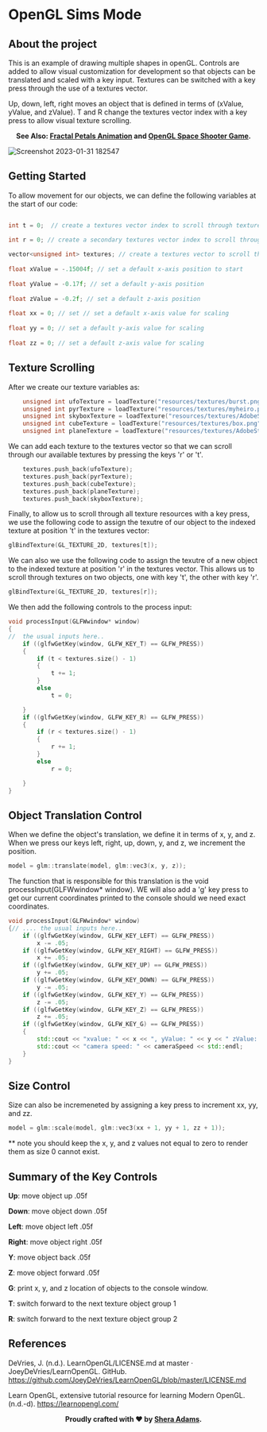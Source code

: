 # OpenGL Sims Mode
## About the project

This is an example of drawing multiple shapes in openGL. Controls are added to allow visual customization for development so that objects can be translated and scaled with a key input. Textures can be switched with a key press through the use of a textures vector. 

Up, down, left, right moves an object that is defined in terms of (xValue, yValue, and zValue).
T and R change the textures vector index with a key press to allow visual texture scrolling. 

<div style="text-align: center;">
  <p><strong>See Also: <a href="https://github.com/sheraadams/Fractal-Petals-Animation" target="_blank">Fractal Petals Animation</a> and <a href="https://github.com/sheraadams/Space-Shooter-Game" target="_blank">OpenGL Space Shooter Game</a>.</strong></p>
</div>

![Screenshot 2023-01-31 182547](https://user-images.githubusercontent.com/110789514/216044820-3bd3033f-c45e-4bf2-8efe-f7e835b7b861.png)

## Getting Started

To allow movement for our objects, we can define the following variables at the start of our code: 
```cpp

int t = 0;  // create a textures vector index to scroll through textures

int r = 0; // create a secondary textures vector index to scroll through textures on a separate object
 
vector<unsigned int> textures; // create a textures vector to scroll through textures
        
float xValue = -.15004f; // set a default x-axis position to start
        
float yValue = -0.17f; // set a default y-axis position
        
float zValue = -0.2f; // set a default z-axis position
        
float xx = 0; // set // set a default x-axis value for scaling 
        
float yy = 0; // set a default y-axis value for scaling 
        
float zz = 0; // set a default z-axis value for scaling 
```

## Texture Scrolling
After we create our texture variables as: 
```cpp
    unsigned int ufoTexture = loadTexture("resources/textures/burst.png");
    unsigned int pyrTexture = loadTexture("resources/textures/myheiro.png");
    unsigned int skyboxTexture = loadTexture("resources/textures/AdobeStock_481965458.jpeg");
    unsigned int cubeTexture = loadTexture("resources/textures/box.png");
    unsigned int planeTexture = loadTexture("resources/textures/AdobeStock_336144820.png");
```

We can add each texture to the textures vector so that we can scroll through our available textures by pressing the keys 'r' or 't'. 

```cpp
    textures.push_back(ufoTexture);
    textures.push_back(pyrTexture);
    textures.push_back(cubeTexture);
    textures.push_back(planeTexture);
    textures.push_back(skyboxTexture);
```

Finally, to allow us to scroll through all texture resources with a key press, we use the following code to assign the texutre of our object to the indexed texture at position 't' in the textures vector:

```cpp
glBindTexture(GL_TEXTURE_2D, textures[t]);
```

We can also we use the following code to assign the texutre of a new object to the indexed texture at position 'r' in the textures vector. This allows us to scroll through textures on two objects, one with key 't', the other with key 'r'.
```cpp
glBindTexture(GL_TEXTURE_2D, textures[r]);

```

We then add the following controls to the process input: 
```cpp
void processInput(GLFWwindow* window)
{ 
//  the usual inputs here.. 
    if ((glfwGetKey(window, GLFW_KEY_T) == GLFW_PRESS))
    {
        if (t < textures.size() - 1)
        {
            t += 1;
        }
        else
            t = 0;

    }
    if ((glfwGetKey(window, GLFW_KEY_R) == GLFW_PRESS))
    {
        if (r < textures.size() - 1)
        {
            r += 1;
        }
        else
            r = 0;

    }
}
```

## Object Translation Control
When we define the object's translation, we define it in terms of x, y, and z. When we press our keys left, right, up, down, y, and z, we increment the position. 
```cpp
model = glm::translate(model, glm::vec3(x, y, z));
```
The function that is responsible for this translation is the void processInput(GLFWwindow* window). WE will also add a 'g' key press to get our current coordinates printed to the console should we need exact coordinates.  
```cpp
void processInput(GLFWwindow* window)
{// .... the usual inputs here.. 
    if ((glfwGetKey(window, GLFW_KEY_LEFT) == GLFW_PRESS))
        x -= .05;
    if ((glfwGetKey(window, GLFW_KEY_RIGHT) == GLFW_PRESS))
        x += .05;
    if ((glfwGetKey(window, GLFW_KEY_UP) == GLFW_PRESS))
        y += .05;
    if ((glfwGetKey(window, GLFW_KEY_DOWN) == GLFW_PRESS))
        y -= .05;
    if ((glfwGetKey(window, GLFW_KEY_Y) == GLFW_PRESS))
        z -= .05;
    if ((glfwGetKey(window, GLFW_KEY_Z) == GLFW_PRESS))
        z += .05;
    if ((glfwGetKey(window, GLFW_KEY_G) == GLFW_PRESS))
    {
        std::cout << "xvalue: " << x << ", yValue: " << y << " zValue: " << z << std::endl;
        std::cout << "camera speed: " << cameraSpeed << std::endl;
    }
}
```
## Size Control
Size can also be incremeneted by assigning a key press to increment xx, yy, and zz. 
```cpp
model = glm::scale(model, glm::vec3(xx + 1, yy + 1, zz + 1));
```
** note you should keep the x, y, and z values not equal to zero to render them as size 0 cannot exist. 

## Summary of the Key Controls

**Up**: move object up .05f

**Down**: move object down .05f

**Left**: move object left .05f

**Right**: move object right .05f

**Y**: move object back .05f

**Z**: move object forward .05f

**G**: print x, y, and z location of objects to the console window. 

**T**: switch forward to the next texture object group 1

**R**: switch forward to the next texture object group 2

## References

DeVries, J. (n.d.). LearnOpenGL/LICENSE.md at master · JoeyDeVries/LearnOpenGL. GitHub. https://github.com/JoeyDeVries/LearnOpenGL/blob/master/LICENSE.md

Learn OpenGL, extensive tutorial resource for learning Modern OpenGL. (n.d.-d). https://learnopengl.com/


<div style="text-align: center;">
  <p><strong>Proudly crafted with ❤️ by <a href="https://github.com/sheraadams" target="_blank">Shera Adams</a>.</strong></p>
</div>

